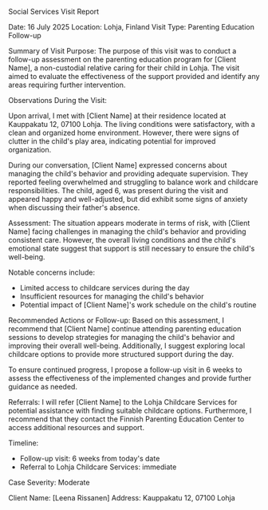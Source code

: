 Social Services Visit Report

Date: 16 July 2025
Location: Lohja, Finland
Visit Type: Parenting Education Follow-up

Summary of Visit Purpose:
The purpose of this visit was to conduct a follow-up assessment on the parenting education program for [Client Name], a non-custodial relative caring for their child in Lohja. The visit aimed to evaluate the effectiveness of the support provided and identify any areas requiring further intervention.

Observations During the Visit:

Upon arrival, I met with [Client Name] at their residence located at Kauppakatu 12, 07100 Lohja. The living conditions were satisfactory, with a clean and organized home environment. However, there were signs of clutter in the child's play area, indicating potential for improved organization.

During our conversation, [Client Name] expressed concerns about managing the child's behavior and providing adequate supervision. They reported feeling overwhelmed and struggling to balance work and childcare responsibilities. The child, aged 6, was present during the visit and appeared happy and well-adjusted, but did exhibit some signs of anxiety when discussing their father's absence.

Assessment:
The situation appears moderate in terms of risk, with [Client Name] facing challenges in managing the child's behavior and providing consistent care. However, the overall living conditions and the child's emotional state suggest that support is still necessary to ensure the child's well-being.

Notable concerns include:

* Limited access to childcare services during the day
* Insufficient resources for managing the child's behavior
* Potential impact of [Client Name]'s work schedule on the child's routine

Recommended Actions or Follow-up:
Based on this assessment, I recommend that [Client Name] continue attending parenting education sessions to develop strategies for managing the child's behavior and improving their overall well-being. Additionally, I suggest exploring local childcare options to provide more structured support during the day.

To ensure continued progress, I propose a follow-up visit in 6 weeks to assess the effectiveness of the implemented changes and provide further guidance as needed.

Referrals:
I will refer [Client Name] to the Lohja Childcare Services for potential assistance with finding suitable childcare options. Furthermore, I recommend that they contact the Finnish Parenting Education Center to access additional resources and support.

Timeline:

* Follow-up visit: 6 weeks from today's date
* Referral to Lohja Childcare Services: immediate

Case Severity:
Moderate

Client Name: [Leena Rissanen]
Address: Kauppakatu 12, 07100 Lohja